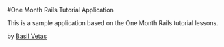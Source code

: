 #One Month Rails Tutorial Application

This is a sample application based on the One Month Rails tutorial lessons.

by [Basil Vetas](www.basilvetas.com)
